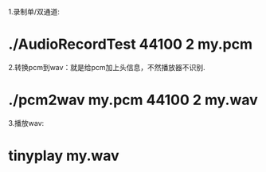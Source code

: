 1.录制单/双通道: 
# ./AudioRecordTest 44100 2 my.pcm  

2.转换pcm到wav：就是给pcm加上头信息，不然播放器不识别.
# ./pcm2wav my.pcm 44100 2 my.wav  

3.播放wav: 
# tinyplay my.wav  
  
